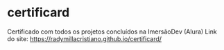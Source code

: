 # certificard
Certificado com todos os projetos concluídos na ImersãoDev (Alura)
Link do site: https://radymillacristiano.github.io/certificard/
